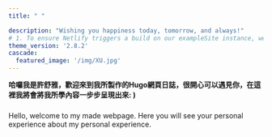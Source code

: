 ```yaml
---
title: " "

description: "Wishing you happiness today, tomorrow, and always!"
# 1. To ensure Netlify triggers a build on our exampleSite instance, we need to change a file in the exampleSite directory.
theme_version: '2.8.2'
cascade:
  featured_image: '/img/XU.jpg'
---
```

**哈囉我是許舒雅，歡迎來到我所製作的Hugo網頁日誌，很開心可以遇見你，在這裡我將會將我所學內容一步步呈現出來: )**
### 
Hello, welcome to my made webpage. 
Here you will see your personal experience about my personal experience.
